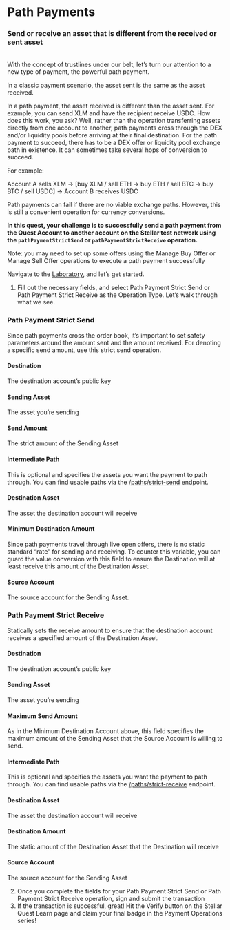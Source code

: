 # Path Payments
### Send or receive an asset that is different from the received or sent asset
<br>
With the concept of trustlines under our belt, let’s turn our attention to a new type of payment, the powerful path payment.

In a classic payment scenario, the asset sent is the same as the asset received.

In a path payment, the asset received is different than the asset sent. For example, you can send XLM and have the recipient receive USDC. How does this work, you ask? Well, rather than the operation transferring assets directly from one account to another, path payments cross through the DEX and/or liquidity pools before arriving at their final destination. For the path payment to succeed, there has to be a DEX offer or liquidity pool exchange path in existence. It can sometimes take several hops of conversion to succeed.

For example:

Account A sells XLM → [buy XLM / sell ETH → buy ETH / sell BTC → buy BTC / sell USDC] → Account B receives USDC

Path payments can fail if there are no viable exchange paths. However, this is still a convenient operation for currency conversions.

**In this quest, your challenge is to successfully send a path payment from the Quest Account to another account on the Stellar test network using the `pathPaymentStrictSend` or `pathPaymentStrictReceive` operation.**

Note: you may need to set up some offers using the Manage Buy Offer or Manage Sell Offer operations to execute a path payment successfully

Navigate to the [Laboratory](https://laboratory.stellar.org/#account-creator?network=test), and let’s get started.

1. Fill out the necessary fields, and select Path Payment Strict Send or Path Payment Strict Receive as the Operation Type. Let’s walk through what we see.

### Path Payment Strict Send
Since path payments cross the order book, it’s important to set safety parameters around the amount sent and the amount received. For denoting a specific send amount, use this strict send operation.

#### Destination
The destination account’s public key

#### Sending Asset
The asset you’re sending

#### Send Amount
The strict amount of the Sending Asset

#### Intermediate Path
This is optional and specifies the assets you want the payment to path through. You can find usable paths via the [/paths/strict-send](https://horizon.stellar.org/paths/strict-send) endpoint.

#### Destination Asset
The asset the destination account will receive

#### Minimum Destination Amount
Since path payments travel through live open offers, there is no static standard “rate” for sending and receiving. To counter this variable, you can guard the value conversion with this field to ensure the Destination will at least receive this amount of the Destination Asset.

#### Source Account
The source account for the Sending Asset.

### Path Payment Strict Receive
Statically sets the receive amount to ensure that the destination account receives a specified amount of the Destination Asset.

#### Destination
The destination account’s public key

#### Sending Asset
The asset you’re sending

#### Maximum Send Amount
As in the Minimum Destination Account above, this field specifies the maximum amount of the Sending Asset that the Source Account is willing to send.

#### Intermediate Path
This is optional and specifies the assets you want the payment to path through. You can find usable paths via the [/paths/strict-receive](https://horizon.stellar.org/paths/strict-receive) endpoint.

#### Destination Asset
The asset the destination account will receive

#### Destination Amount
The static amount of the Destination Asset that the Destination will receive

#### Source Account
The source account for the Sending Asset

2. Once you complete the fields for your Path Payment Strict Send or Path Payment Strict Receive operation, sign and submit the transaction
3. If the transaction is successful, great! Hit the Verify button on the Stellar Quest Learn page and claim your final badge in the Payment Operations series!
